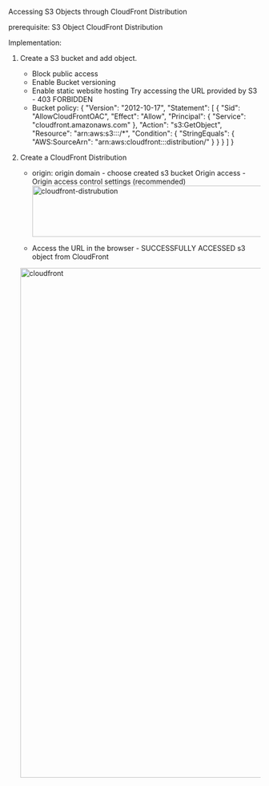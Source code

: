 Accessing S3 Objects through CloudFront Distribution

prerequisite:
  S3 Object
  CloudFront Distribution

Implementation:
1. Create a S3 bucket and add object.
   * Block public access
   * Enable Bucket versioning
   * Enable static website hosting
  Try accessing the URL provided by S3 - 403 FORBIDDEN
   * Bucket policy:
         {
    "Version": "2012-10-17",
    "Statement": [
        {
            "Sid": "AllowCloudFrontOAC",
            "Effect": "Allow",
            "Principal": {
                "Service": "cloudfront.amazonaws.com"
            },
            "Action": "s3:GetObject",
            "Resource": "arn:aws:s3:::<s3-bucket-name>/*",
            "Condition": {
                "StringEquals": {
                    "AWS:SourceArn": "arn:aws:cloudfront::<account-id>:distribution/<distribution-id>"
                }
            }
        }
    ]
}
2. Create a CloudFront Distribution
   * origin:
       origin domain - choose created s3 bucket
       Origin access - Origin access control settings (recommended)
     <img width="1527" height="102" alt="cloudfront-distrubution" src="https://github.com/user-attachments/assets/cdcbde2d-3b09-4397-b5bd-91d6f43ff327" />

   * Access the URL in the browser - SUCCESSFULLY ACCESSED s3 object from CloudFront
  
   <img width="1918" height="1017" alt="cloudfront" src="https://github.com/user-attachments/assets/9bf97a73-876d-4c9b-ac0b-57410fa73f88" />
